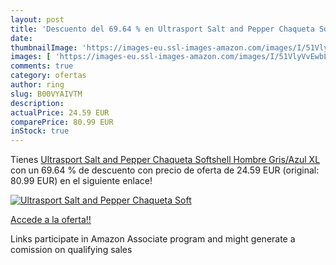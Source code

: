 ```yaml
---
layout: post
title: 'Descuento del 69.64 % en Ultrasport Salt and Pepper Chaqueta Soft'
date: 
thumbnailImage: 'https://images-eu.ssl-images-amazon.com/images/I/51VlyVvEwbL._SL200_.jpg'
images: [ 'https://images-eu.ssl-images-amazon.com/images/I/51VlyVvEwbL._SL200_.jpg' ]
comments: true
category: ofertas
author: ring
slug: B00VYAIVTM
description:
actualPrice: 24.59 EUR
comparePrice: 80.99 EUR
inStock: true
---
```


Tienes [Ultrasport Salt and Pepper Chaqueta Softshell  Hombre  Gris/Azul  XL](https://www.amazon.es/dp/B00VYAIVTM/?tag=tolees-21) con un 69.64 % de descuento con precio de oferta de 24.59 EUR (original: 80.99 EUR) en el siguiente enlace!

[![Ultrasport Salt and Pepper Chaqueta Soft](https://images-eu.ssl-images-amazon.com/images/I/51VlyVvEwbL._SL200_.jpg)](https://www.amazon.es/dp/B00VYAIVTM/?tag=tolees-21)

[Accede a la oferta!!](https://www.amazon.es/dp/B00VYAIVTM/?tag=tolees-21)

Links participate in Amazon Associate program and might generate a comission on qualifying sales


